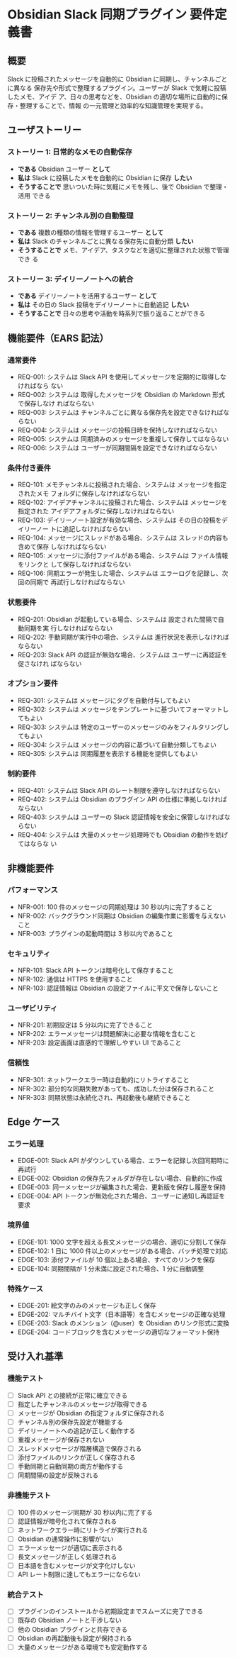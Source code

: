 # Obsidian Slack 同期プラグイン 要件定義書

## 概要

Slack に投稿されたメッセージを自動的に Obsidian に同期し、チャンネルごとに異なる
保存先や形式で整理するプラグイン。ユーザーが Slack で気軽に投稿したメモ、アイデ
ア、日々の思考などを、Obsidian の適切な場所に自動的に保存・整理することで、情報
の一元管理と効率的な知識管理を実現する。

## ユーザストーリー

### ストーリー 1: 日常的なメモの自動保存

- **である** Obsidian ユーザー **として**
- **私は** Slack に投稿したメモを自動的に Obsidian に保存 **したい**
- **そうすることで** 思いついた時に気軽にメモを残し、後で Obsidian で整理・活用
  できる

### ストーリー 2: チャンネル別の自動整理

- **である** 複数の種類の情報を管理するユーザー **として**
- **私は** Slack のチャンネルごとに異なる保存先に自動分類 **したい**
- **そうすることで** メモ、アイデア、タスクなどを適切に整理された状態で管理でき
  る

### ストーリー 3: デイリーノートへの統合

- **である** デイリーノートを活用するユーザー **として**
- **私は** その日の Slack 投稿をデイリーノートに自動追記 **したい**
- **そうすることで** 日々の思考や活動を時系列で振り返ることができる

## 機能要件（EARS 記法）

### 通常要件

- REQ-001: システムは Slack API を使用してメッセージを定期的に取得しなければなら
  ない
- REQ-002: システムは 取得したメッセージを Obsidian の Markdown 形式で保存しなけ
  ればならない
- REQ-003: システムは チャンネルごとに異なる保存先を設定できなければならない
- REQ-004: システムは メッセージの投稿日時を保持しなければならない
- REQ-005: システムは 同期済みのメッセージを重複して保存してはならない
- REQ-006: システムは ユーザーが同期間隔を設定できなければならない

### 条件付き要件

- REQ-101: メモチャンネルに投稿された場合、システムは メッセージを指定されたメモ
  フォルダに保存しなければならない
- REQ-102: アイデアチャンネルに投稿された場合、システムは メッセージを指定された
  アイデアフォルダに保存しなければならない
- REQ-103: デイリーノート設定が有効な場合、システムは その日の投稿をデイリーノー
  トに追記しなければならない
- REQ-104: メッセージにスレッドがある場合、システムは スレッドの内容も含めて保存
  しなければならない
- REQ-105: メッセージに添付ファイルがある場合、システムは ファイル情報をリンクと
  して保存しなければならない
- REQ-106: 同期エラーが発生した場合、システムは エラーログを記録し、次回の同期で
  再試行しなければならない

### 状態要件

- REQ-201: Obsidian が起動している場合、システムは 設定された間隔で自動同期を実
  行しなければならない
- REQ-202: 手動同期が実行中の場合、システムは 進行状況を表示しなければならない
- REQ-203: Slack API の認証が無効な場合、システムは ユーザーに再認証を促さなけれ
  ばならない

### オプション要件

- REQ-301: システムは メッセージにタグを自動付与してもよい
- REQ-302: システムは メッセージをテンプレートに基づいてフォーマットしてもよい
- REQ-303: システムは 特定のユーザーのメッセージのみをフィルタリングしてもよい
- REQ-304: システムは メッセージの内容に基づいて自動分類してもよい
- REQ-305: システムは 同期履歴を表示する機能を提供してもよい

### 制約要件

- REQ-401: システムは Slack API のレート制限を遵守しなければならない
- REQ-402: システムは Obsidian のプラグイン API の仕様に準拠しなければならない
- REQ-403: システムは ユーザーの Slack 認証情報を安全に保管しなければならない
- REQ-404: システムは 大量のメッセージ処理時でも Obsidian の動作を妨げてはならな
  い

## 非機能要件

### パフォーマンス

- NFR-001: 100 件のメッセージの同期処理は 30 秒以内に完了すること
- NFR-002: バックグラウンド同期は Obsidian の編集作業に影響を与えないこと
- NFR-003: プラグインの起動時間は 3 秒以内であること

### セキュリティ

- NFR-101: Slack API トークンは暗号化して保存すること
- NFR-102: 通信は HTTPS を使用すること
- NFR-103: 認証情報は Obsidian の設定ファイルに平文で保存しないこと

### ユーザビリティ

- NFR-201: 初期設定は 5 分以内に完了できること
- NFR-202: エラーメッセージは問題解決に必要な情報を含むこと
- NFR-203: 設定画面は直感的で理解しやすい UI であること

### 信頼性

- NFR-301: ネットワークエラー時は自動的にリトライすること
- NFR-302: 部分的な同期失敗があっても、成功した分は保存されること
- NFR-303: 同期状態は永続化され、再起動後も継続できること

## Edge ケース

### エラー処理

- EDGE-001: Slack API がダウンしている場合、エラーを記録し次回同期時に再試行
- EDGE-002: Obsidian の保存先フォルダが存在しない場合、自動的に作成
- EDGE-003: 同一メッセージが編集された場合、更新版を保存し履歴を保持
- EDGE-004: API トークンが無効化された場合、ユーザーに通知し再認証を要求

### 境界値

- EDGE-101: 1000 文字を超える長文メッセージの場合、適切に分割して保存
- EDGE-102: 1 日に 1000 件以上のメッセージがある場合、バッチ処理で対応
- EDGE-103: 添付ファイルが 10 個以上ある場合、すべてのリンクを保存
- EDGE-104: 同期間隔が 1 分未満に設定された場合、1 分に自動調整

### 特殊ケース

- EDGE-201: 絵文字のみのメッセージも正しく保存
- EDGE-202: マルチバイト文字（日本語等）を含むメッセージの正確な処理
- EDGE-203: Slack のメンション（@user）を Obsidian のリンク形式に変換
- EDGE-204: コードブロックを含むメッセージの適切なフォーマット保持

## 受け入れ基準

### 機能テスト

- [ ] Slack API との接続が正常に確立できる
- [ ] 指定したチャンネルのメッセージが取得できる
- [ ] メッセージが Obsidian の指定フォルダに保存される
- [ ] チャンネル別の保存先設定が機能する
- [ ] デイリーノートへの追記が正しく動作する
- [ ] 重複メッセージが保存されない
- [ ] スレッドメッセージが階層構造で保存される
- [ ] 添付ファイルのリンクが正しく保存される
- [ ] 手動同期と自動同期の両方が動作する
- [ ] 同期間隔の設定が反映される

### 非機能テスト

- [ ] 100 件のメッセージ同期が 30 秒以内に完了する
- [ ] 認証情報が暗号化されて保存される
- [ ] ネットワークエラー時にリトライが実行される
- [ ] Obsidian の通常操作に影響がない
- [ ] エラーメッセージが適切に表示される
- [ ] 長文メッセージが正しく処理される
- [ ] 日本語を含むメッセージが文字化けしない
- [ ] API レート制限に達してもエラーにならない

### 統合テスト

- [ ] プラグインのインストールから初期設定までスムーズに完了できる
- [ ] 既存の Obsidian ノートと干渉しない
- [ ] 他の Obsidian プラグインと共存できる
- [ ] Obsidian の再起動後も設定が保持される
- [ ] 大量のメッセージがある環境でも安定動作する
